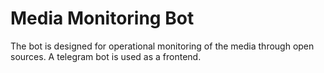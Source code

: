 # Media Monitoring Bot

The bot is designed for operational monitoring of the media through open sources.
A telegram bot is used as a frontend.
